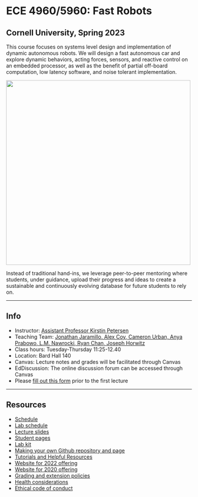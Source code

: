 # ECE 4960/5960: Fast Robots

## Cornell University, Spring 2023

This course focuses on systems level design and implementation of dynamic autonomous robots. We will design a fast autonomous car and explore dynamic behaviors, acting forces, sensors, and reactive control on an embedded processor, as well as the benefit of partial off-board computation, low latency software, and noise tolerant implementation.
  
  <img src="Figs/Main_page.png" width="500">
  
Instead of traditional hand-ins, we leverage peer-to-peer mentoring where students, under guidance, upload their progress and ideas to create a sustainable and continuously evolving database for future students to rely on.

---

## Info
* Instructor: [Assistant Professor Kirstin Petersen](https://cei.ece.cornell.edu/members/kirstin-h-petersen/)
* Teaching Team: [Jonathan Jaramillo, Alex Coy, Cameron Urban, Anya Prabowo, L.M. Nawrocki, Ryan Chan, Joseph Horwitz](./TeachingTeam/readme.md)
* Class hours: Tuesday-Thursday 11:25-12.40
* Location: Bard Hall 140
* Canvas: Lecture notes and grades will be facilitated through Canvas
* EdDiscussion: The online discussion forum can be accessed through Canvas
* Please [fill out this form](https://forms.gle/ZUquKDo5WgxNhweEA) prior to the first lecture

---

## Resources

* [Schedule](./Schedule.md)
* [Lab schedule](https://calendar.google.com/calendar/u/0?cid=czZjdnNmdTR0cm5vaGJzZ3I5ZGcwN21pOXNAZ3JvdXAuY2FsZW5kYXIuZ29vZ2xlLmNvbQ)
* [Lecture slides](./lectures/Readme.md)
* [Student pages](./StudentPages.md)
* [Lab kit](./BOM.md)
* [Making your own Github repository and page](./tutorials/webpage_help.md)
* [Tutorials and Helpful Resources](./tutorials/Readme.md)
* [Website for 2022 offering](https://cei-lab.github.io/ECE4960-2022/)
* [Website for 2020 offering](https://cei-lab.github.io/ECE4960-2020/)
* [Grading and extension policies](./Grading.md)
* [Health considerations](./Health.md)
* [Ethical code of conduct](./CoC.md)
